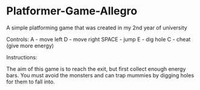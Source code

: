 Platformer-Game-Allegro
=======================

A simple platforming game that was created in my 2nd year of university

Controls:
A      - move left
D      - move right
SPACE  - jump
E      - dig hole
C      - cheat (give more energy)

Instructions:

The aim of this game is to reach the exit, but first collect enough energy bars.
You must avoid the monsters and can trap mummies by digging holes for them to fall into.

